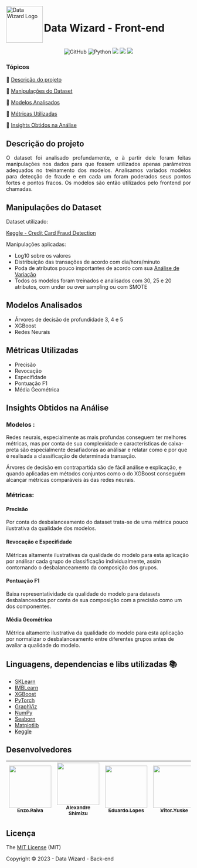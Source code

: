 <div style="display: flex; align-items: center;">
  <img src="public/data_wizard_logo.png" alt="Data Wizard Logo" width="100" height="100" align="left">
  <h1>Data Wizard - Front-end</h1>
</div>

<p align="center">

  <img alt="GitHub" src="https://img.shields.io/static/v1?label=GitHub&message=deploy&color=blue&style=for-the-badge&logo=github"/>
<img alt="Python" src="https://img.shields.io/static/v1?label=Python&message=3.10&color=blue&style=for-the-badge&logo=python"/>
  <img src="http://img.shields.io/static/v1?label=License&message=MIT&color=green&style=for-the-badge"/>
  <img src="http://img.shields.io/static/v1?label=TESTES&message=%3E100&color=GREEN&style=for-the-badge"/>
   <img src="http://img.shields.io/static/v1?label=STATUS&message=CONCLUIDO&color=GREEN&style=for-the-badge"/>
</p>

### Tópicos 
:small_blue_diamond: [Descrição do projeto](#descrição-do-projeto)

:small_blue_diamond: [Manipulações do Dataset](#manipulações-do-dataset)

:small_blue_diamond: [Modelos Analisados](#modelos-analisados)

:small_blue_diamond: [Métricas Utilizadas](#metricas-utilizadas)

:small_blue_diamond: [Insights Obtidos na Análise](#insights-obtidos-na-analise)

## Descrição do projeto 

<p align="justify">
    O dataset foi analisado profundamente, e à partir dele foram feitas manipulações nos dados para que fossem utilizados apenas parâmetros adequados no treinamento dos modelos.
    Analisamos variados modelos para detecção de fraude e em cada um foram poderados seus pontos fortes e pontos fracos. Os modelos são então utilizados pelo frontend por chamadas.
</p>

## Manipulações do Dataset

Dataset utilizado: 

[Keggle - Credit Card Fraud Detection](https://www.kaggle.com/datasets/mlg-ulb/creditcardfraud) 

Manipulações aplicadas:

- Log10 sobre os valores
- Distribuição das transações de acordo com dia/hora/minuto
- Poda de atributos pouco importantes de acordo com sua [Análise de Variação](https://blog.minitab.com/en/adventures-in-statistics-2/understanding-analysis-of-variance-anova-and-the-f-test)
- Todos os modelos foram treinados e analisados com 30, 25 e 20 atributos, com under ou over sampling ou com SMOTE

## Modelos Analisados

- Árvores de decisão de profundidade 3, 4 e 5
- XGBoost
- Redes Neurais


## Métricas Utilizadas

- Precisão
- Revocação
- Especifidade
- Pontuação F1
- Média Geométrica


## Insights Obtidos na Análise
### Modelos :
Redes neurais, especialmente as mais profundas conseguem ter melhores métricas, mas por conta de sua complexidade e características de caixa-preta são especialmente desafiadoras ao análisar e relatar como e por que é realisada a classificação de determinada transação.

Árvores de decisão em contrapartida são de fácil análise e explicação, e quando aplicadas em métodos conjuntos como o do XGBoost conseguém alcançar métricas comparáveis às das redes neurais.

### Métricas:

#### Precisão
Por conta do desbalanceamento do dataset trata-se de uma métrica pouco ilustrativa da qualidade dos modelos.

#### Revocação e Especifidade
Métricas altamente ilustrativas da qualidade do modelo para esta aplicação por análisar cada grupo de classificação individualmente, assim contornando o desbalanceamento da composição dos grupos. 

#### Pontuação F1
Baixa representatividade da qualidade do modelo para datasets desbalanceados por conta de sua composição com a precisão como um dos componentes.

#### Média Geométrica
Métrica altamente ilustrativa da qualidade do modelo para esta aplicação por normalizar o desbalanceamento entre diferentes grupos antes de avaliar a qualidade do modelo.


## Linguagens, dependencias e libs utilizadas :books:

- [SKLearn](https://scikit-learn.org/stable/)
- [IMBLearn](https://imbalanced-learn.org/stable/)
- [XGBoost](https://xgboost.readthedocs.io/en/stable/index.html)
- [PyTorch](https://pytorch.org/)
- [GraphViz](https://graphviz.org/)
- [NumPy](https://numpy.org/)
- [Seaborn](https://seaborn.pydata.org/)
- [Matplotlib](https://matplotlib.org/)
- [Keggle](https://www.kaggle.com/datasets/mlg-ulb/creditcardfraud) 

## Desenvolvedores

| [<img src="https://github.com/enzodpaiva.png?size=460u=071f7791bb03f8e102d835bdb9c2f0d3d24e8a34&v=4" width=115><br><sub>Enzo Paiva</sub>](https://github.com/enzodpaiva) |  [<img src="https://github.com/AlexandreSh.png?size=460&u=071f7791bb03f8e102d835bdb9c2f0d3d24e8a34&v=4" width=115><br><sub>Alexandre Shimizu</sub>](https://github.com/AlexandreSh) |  [<img src="https://github.com/edu010101.png?size=460&u=071f7791bb03f8e102d835bdb9c2f0d3d24e8a34&v=4" width=115><br><sub>Eduardo Lopes</sub>](https://github.com/edu010101) | [<img src="https://github.com/TuskNinja.png?size=460&u=071f7791bb03f8e102d835bdb9c2f0d3d24e8a34&v=4" width=115><br><sub>Vitor Yuske</sub>](https://github.com/TuskNinja) |
| :---: | :---: | :---: | :---: |


## Licença 

The [MIT License]() (MIT)

Copyright :copyright: 2023 - Data Wizard - Back-end
